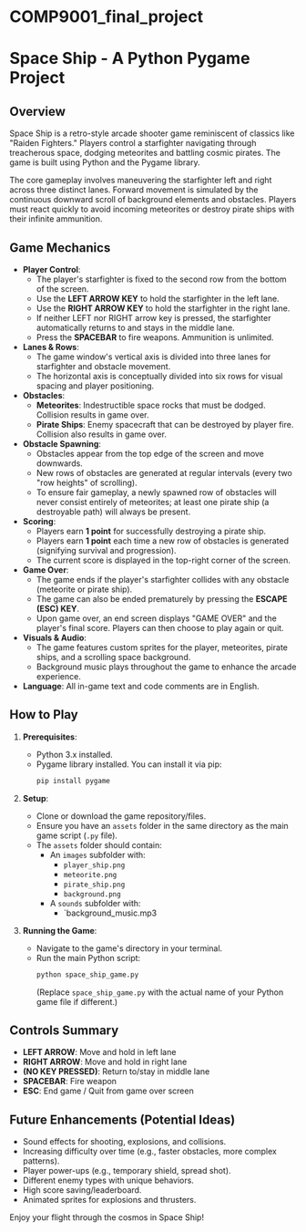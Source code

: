 # COMP9001_final_project
# Space Ship - A Python Pygame Project

## Overview

Space Ship is a retro-style arcade shooter game reminiscent of classics like "Raiden Fighters." Players control a starfighter navigating through treacherous space, dodging meteorites and battling cosmic pirates. The game is built using Python and the Pygame library.

The core gameplay involves maneuvering the starfighter left and right across three distinct lanes. Forward movement is simulated by the continuous downward scroll of background elements and obstacles. Players must react quickly to avoid incoming meteorites or destroy pirate ships with their infinite ammunition.

## Game Mechanics

*   **Player Control**:
    *   The player's starfighter is fixed to the second row from the bottom of the screen.
    *   Use the **LEFT ARROW KEY** to hold the starfighter in the left lane.
    *   Use the **RIGHT ARROW KEY** to hold the starfighter in the right lane.
    *   If neither LEFT nor RIGHT arrow key is pressed, the starfighter automatically returns to and stays in the middle lane.
    *   Press the **SPACEBAR** to fire weapons. Ammunition is unlimited.
*   **Lanes & Rows**:
    *   The game window's vertical axis is divided into three lanes for starfighter and obstacle movement.
    *   The horizontal axis is conceptually divided into six rows for visual spacing and player positioning.
*   **Obstacles**:
    *   **Meteorites**: Indestructible space rocks that must be dodged. Collision results in game over.
    *   **Pirate Ships**: Enemy spacecraft that can be destroyed by player fire. Collision also results in game over.
*   **Obstacle Spawning**:
    *   Obstacles appear from the top edge of the screen and move downwards.
    *   New rows of obstacles are generated at regular intervals (every two "row heights" of scrolling).
    *   To ensure fair gameplay, a newly spawned row of obstacles will never consist entirely of meteorites; at least one pirate ship (a destroyable path) will always be present.
*   **Scoring**:
    *   Players earn **1 point** for successfully destroying a pirate ship.
    *   Players earn **1 point** each time a new row of obstacles is generated (signifying survival and progression).
    *   The current score is displayed in the top-right corner of the screen.
*   **Game Over**:
    *   The game ends if the player's starfighter collides with any obstacle (meteorite or pirate ship).
    *   The game can also be ended prematurely by pressing the **ESCAPE (ESC) KEY**.
    *   Upon game over, an end screen displays "GAME OVER" and the player's final score. Players can then choose to play again or quit.
*   **Visuals & Audio**:
    *   The game features custom sprites for the player, meteorites, pirate ships, and a scrolling space background.
    *   Background music plays throughout the game to enhance the arcade experience.
*   **Language**: All in-game text and code comments are in English.

## How to Play

1.  **Prerequisites**:
    *   Python 3.x installed.
    *   Pygame library installed. You can install it via pip:
        ```bash
        pip install pygame
        ```
2.  **Setup**:
    *   Clone or download the game repository/files.
    *   Ensure you have an `assets` folder in the same directory as the main game script (`.py` file).
    *   The `assets` folder should contain:
        *   An `images` subfolder with:
            *   `player_ship.png`
            *   `meteorite.png`
            *   `pirate_ship.png` 
            *   `background.png` 
        *   A `sounds` subfolder with:
            *   `background_music.mp3
              
3.  **Running the Game**:
    *   Navigate to the game's directory in your terminal.
    *   Run the main Python script:
        ```bash
        python space_ship_game.py
        ```
        (Replace `space_ship_game.py` with the actual name of your Python game file if different.)

## Controls Summary

*   **LEFT ARROW**: Move and hold in left lane
*   **RIGHT ARROW**: Move and hold in right lane
*   **(NO KEY PRESSED)**: Return to/stay in middle lane
*   **SPACEBAR**: Fire weapon
*   **ESC**: End game / Quit from game over screen

## Future Enhancements (Potential Ideas)

*   Sound effects for shooting, explosions, and collisions.
*   Increasing difficulty over time (e.g., faster obstacles, more complex patterns).
*   Player power-ups (e.g., temporary shield, spread shot).
*   Different enemy types with unique behaviors.
*   High score saving/leaderboard.
*   Animated sprites for explosions and thrusters.

Enjoy your flight through the cosmos in Space Ship!
